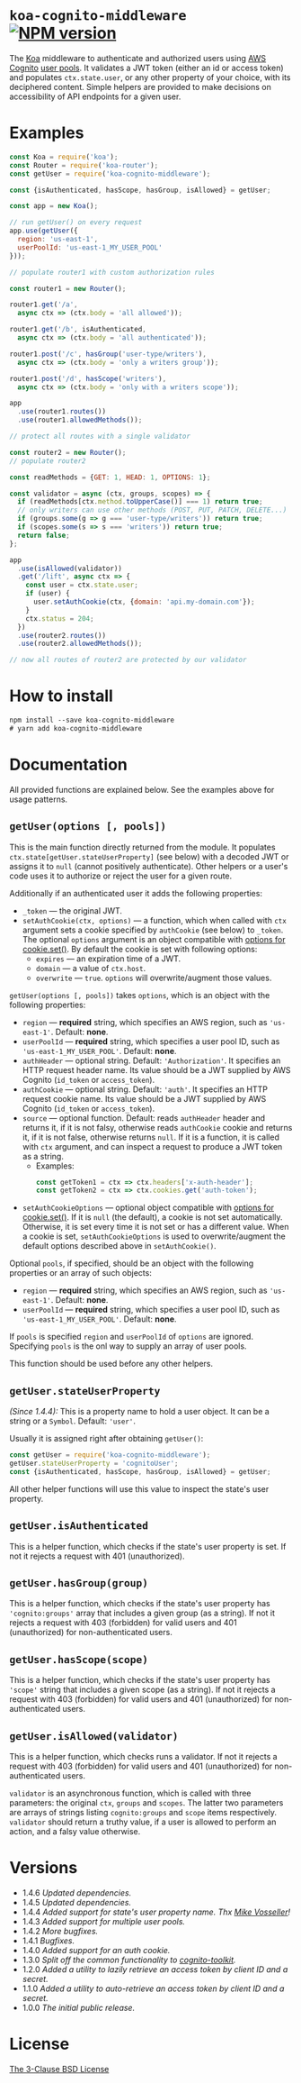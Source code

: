 # `koa-cognito-middleware` [![NPM version][npm-img]][npm-url]

[npm-img]: https://img.shields.io/npm/v/koa-cognito-middleware.svg
[npm-url]: https://npmjs.org/package/koa-cognito-middleware

The [Koa](https://koajs.com/) middleware to authenticate and authorized users using [AWS Cognito](https://aws.amazon.com/cognito/)
[user pools](https://docs.aws.amazon.com/cognito/latest/developerguide/cognito-user-identity-pools.html).
It validates a JWT token (either an id or access token) and populates `ctx.state.user`, or any other property of your choice,
with its deciphered content. Simple helpers are provided to make decisions on accessibility of API endpoints for a given user.

# Examples

```js
const Koa = require('koa');
const Router = require('koa-router');
const getUser = require('koa-cognito-middleware');

const {isAuthenticated, hasScope, hasGroup, isAllowed} = getUser;

const app = new Koa();

// run getUser() on every request
app.use(getUser({
  region: 'us-east-1',
  userPoolId: 'us-east-1_MY_USER_POOL'
}));

// populate router1 with custom authorization rules

const router1 = new Router();

router1.get('/a',
  async ctx => (ctx.body = 'all allowed'));

router1.get('/b', isAuthenticated,
  async ctx => (ctx.body = 'all authenticated'));

router1.post('/c', hasGroup('user-type/writers'),
  async ctx => (ctx.body = 'only a writers group'));

router1.post('/d', hasScope('writers'),
  async ctx => (ctx.body = 'only with a writers scope'));

app
  .use(router1.routes())
  .use(router1.allowedMethods());

// protect all routes with a single validator

const router2 = new Router();
// populate router2

const readMethods = {GET: 1, HEAD: 1, OPTIONS: 1};

const validator = async (ctx, groups, scopes) => {
  if (readMethods[ctx.method.toUpperCase()] === 1) return true;
  // only writers can use other methods (POST, PUT, PATCH, DELETE...)
  if (groups.some(g => g === 'user-type/writers')) return true;
  if (scopes.some(s => s === 'writers')) return true;
  return false;
};

app
  .use(isAllowed(validator))
  .get('/lift', async ctx => {
    const user = ctx.state.user;
    if (user) {
      user.setAuthCookie(ctx, {domain: 'api.my-domain.com'});
    }
    ctx.status = 204;
  })
  .use(router2.routes())
  .use(router2.allowedMethods());

// now all routes of router2 are protected by our validator
```

# How to install

```txt
npm install --save koa-cognito-middleware
# yarn add koa-cognito-middleware
```

# Documentation

All provided functions are explained below. See the examples above for usage patterns.

## `getUser(options [, pools])`

This is the main function directly returned from the module. It populates `ctx.state[getUser.stateUserProperty]` (see below)
with a decoded JWT or assigns it to `null` (cannot positively authenticate).
Other helpers or a user's code uses it to authorize or reject the user for a given route.

Additionally if an authenticated user it adds the following properties:

* `_token` &mdash; the original JWT.
* `setAuthCookie(ctx, options)` &mdash; a function, which when called with `ctx` argument sets a cookie specified by `authCookie` (see below) to `_token`.
  The optional `options` argument is an object compatible with [options for cookie.set()](https://github.com/pillarjs/cookies#cookiesset-name--value---options--).
  By default the cookie is set with following options:
    * `expires` &mdash; an expiration time of a JWT.
    * `domain` &mdash; a value of `ctx.host`.
    * `overwrite` &mdash; `true`.
  `options` will overwrite/augment those values.

`getUser(options [, pools])` takes `options`, which is an object with the following properties:

* `region` &mdash; **required** string, which specifies an AWS region, such as `'us-east-1'`. Default: **none**.
* `userPoolId` &mdash; **required** string, which specifies a user pool ID, such as `'us-east-1_MY_USER_POOL'`. Default: **none**.
* `authHeader` &mdash; optional string. Default: `'Authorization'`. It specifies an HTTP request header name. Its value should be a JWT supplied by AWS Cognito (`id_token` or `access_token`).
* `authCookie` &mdash; optional string. Default: `'auth'`. It specifies an HTTP request cookie name. Its value should be a JWT supplied by AWS Cognito (`id_token` or `access_token`).
* `source` &mdash; optional function. Default: reads `authHeader` header and returns it, if it is not falsy, otherwise reads `authCookie` cookie and returns it, if it is not false, otherwise returns `null`.
  If it is a function, it is called with `ctx` argument, and can inspect a request to produce a JWT token as a string.
    * Examples:
      ```js
      const getToken1 = ctx => ctx.headers['x-auth-header'];
      const getToken2 = ctx => ctx.cookies.get('auth-token');
      ```
* `setAuthCookieOptions` &mdash; optional object compatible with [options for cookie.set()](https://github.com/pillarjs/cookies#cookiesset-name--value---options--).
  If it is `null` (the default), a cookie is not set automatically. Otherwise, it is set every time it is not set or has a different value. When a cookie is set,
  `setAuthCookieOptions` is used to overwrite/augment the default options described above in `setAuthCookie()`.

Optional `pools`, if specified, should be an object with the following properties or an array of such objects:

* `region` &mdash; **required** string, which specifies an AWS region, such as `'us-east-1'`. Default: **none**.
* `userPoolId` &mdash; **required** string, which specifies a user pool ID, such as `'us-east-1_MY_USER_POOL'`. Default: **none**.

If `pools` is specified `region` and `userPoolId` of `options` are ignored. Specifying `pools` is the onl way to supply an array of user pools.

This function should be used before any other helpers.

## `getUser.stateUserProperty`

*(Since 1.4.4):* This is a property name to hold a user object. It can be a string or a `Symbol`. Default: `'user'`.

Usually it is assigned right after obtaining `getUser()`:

```js
const getUser = require('koa-cognito-middleware');
getUser.stateUserProperty = 'cognitoUser';
const {isAuthenticated, hasScope, hasGroup, isAllowed} = getUser;
```

All other helper functions will use this value to inspect the state's user property.

## `getUser.isAuthenticated`

This is a helper function, which checks if the state's user property is set. If not it rejects a request with 401 (unauthorized).

## `getUser.hasGroup(group)`

This is a helper function, which checks if the state's user property has `'cognito:groups'` array that includes a given group (as a string).
If not it rejects a request with 403 (forbidden) for valid users and 401 (unauthorized) for non-authenticated users.

## `getUser.hasScope(scope)`

This is a helper function, which checks if the state's user property has `'scope'` string that includes a given scope (as a string).
If not it rejects a request with 403 (forbidden) for valid users and 401 (unauthorized) for non-authenticated users.

## `getUser.isAllowed(validator)`

This is a helper function, which checks runs a validator. If not it rejects a request with 403 (forbidden) for valid users and 401 (unauthorized) for non-authenticated users.

`validator` is an asynchronous function, which is called with three parameters: the original `ctx`, `groups` and `scopes`.
The latter two parameters are arrays of strings listing `cognito:groups` and `scope` items respectively.
`validator` should return a truthy value, if a user is allowed to perform an action, and a falsy value otherwise.

# Versions

- 1.4.6 *Updated dependencies.*
- 1.4.5 *Updated dependencies.*
- 1.4.4 *Added support for state's user property name. Thx [Mike Vosseller](https://github.com/mpvosseller)!*
- 1.4.3 *Added support for multiple user pools.*
- 1.4.2 *More bugfixes.*
- 1.4.1 *Bugfixes.*
- 1.4.0 *Added support for an auth cookie.*
- 1.3.0 *Split off the common functionality to [cognito-toolkit](https://www.npmjs.com/package/cognito-toolkit).*
- 1.2.0 *Added a utility to lazily retrieve an access token by client ID and a secret.*
- 1.1.0 *Added a utility to auto-retrieve an access token by client ID and a secret.*
- 1.0.0 *The initial public release.*

# License

[The 3-Clause BSD License](https://opensource.org/licenses/BSD-3-Clause)
